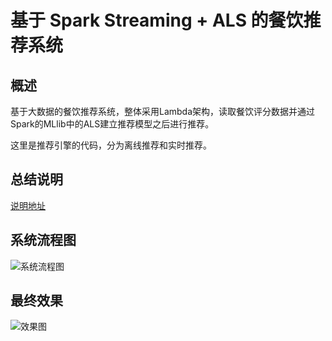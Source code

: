 # 基于 Spark Streaming + ALS 的餐饮推荐系统

## 概述
  
基于大数据的餐饮推荐系统，整体采用Lambda架构，读取餐饮评分数据并通过Spark的MLlib中的ALS建立推荐模型之后进行推荐。

这里是推荐引擎的代码，分为离线推荐和实时推荐。

## 总结说明

[说明地址](https://share23.github.io/%E5%A4%A7%E6%95%B0%E6%8D%AE/%E5%9F%BA%E4%BA%8E%E5%A4%A7%E6%95%B0%E6%8D%AE%E7%9A%84%E9%A4%90%E9%A5%AE%E6%8E%A8%E8%8D%90%E7%B3%BB%E7%BB%9F%E6%80%BB%E7%BB%93/)

## 系统流程图

![系统流程图](https://upload-images.jianshu.io/upload_images/10228133-e8d8b4a658c84a49.jpg?imageMogr2/auto-orient/strip%7CimageView2/2/w/1240)

## 最终效果

![效果图](https://upload-images.jianshu.io/upload_images/10228133-0d91e67c4db89752.jpg?imageMogr2/auto-orient/strip%7CimageView2/2/w/1240)